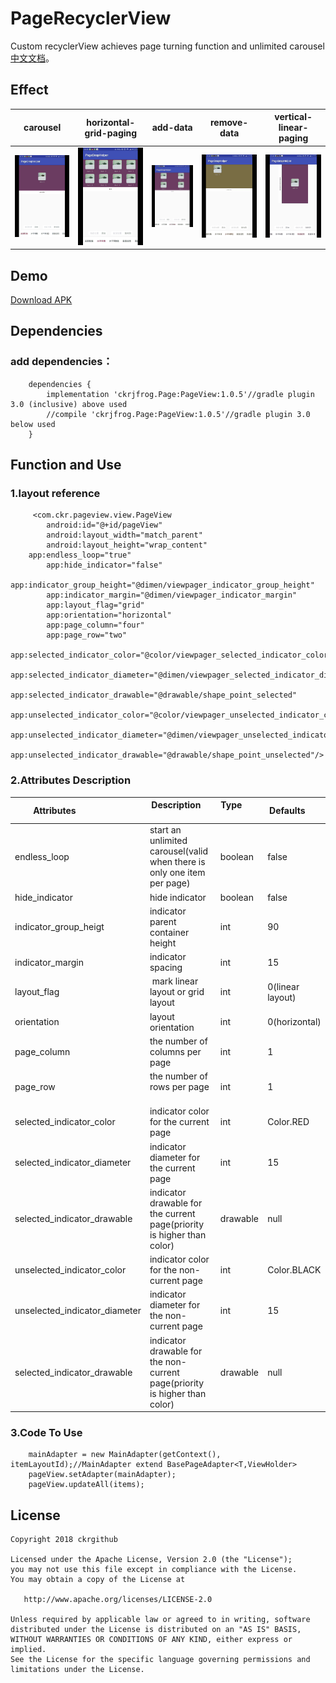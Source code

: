 # PageRecyclerView
Custom recyclerView achieves page turning function and unlimited carousel [中文文档](README-ZH.md)。

## Effect
| carousel     | horizontal-grid-paging    | add-data    | remove-data  | vertical-linear-paging |
| ------------ | ------------------------- | ----------- | ------------ | -------------------- |
| ![](screenRecorder/Screenshot_1.gif) | ![](screenRecorder/Screenshot_2.gif) | ![](screenRecorder/Screenshot_3.gif) | ![](screenRecorder/Screenshot_4.gif) | ![](screenRecorder/Screenshot_5.gif) |

## Demo
[Download APK](apk/app-debug.apk)

## Dependencies
### add dependencies：
```
	dependencies {
		implementation 'ckrjfrog.Page:PageView:1.0.5'//gradle plugin 3.0 (inclusive) above used
		//compile 'ckrjfrog.Page:PageView:1.0.5'//gradle plugin 3.0 below used
	}
```

## Function and Use
### 1.layout reference
```
     <com.ckr.pageview.view.PageView
        android:id="@+id/pageView"
        android:layout_width="match_parent"
        android:layout_height="wrap_content"
	app:endless_loop="true"
        app:hide_indicator="false"
        app:indicator_group_height="@dimen/viewpager_indicator_group_height"
        app:indicator_margin="@dimen/viewpager_indicator_margin"
        app:layout_flag="grid"
        app:orientation="horizontal"
        app:page_column="four"
        app:page_row="two"
        app:selected_indicator_color="@color/viewpager_selected_indicator_color"
        app:selected_indicator_diameter="@dimen/viewpager_selected_indicator_diameter"
        app:selected_indicator_drawable="@drawable/shape_point_selected"
        app:unselected_indicator_color="@color/viewpager_unselected_indicator_color"
        app:unselected_indicator_diameter="@dimen/viewpager_unselected_indicator_diameter"
        app:unselected_indicator_drawable="@drawable/shape_point_unselected"/>
```
### 2.Attributes Description
| Attributes                     | Description                     | Type            | Defaults        |
| ---------------------------- | ----------------------------- | ----------------- | ---------------- |
| endless_loop                  | start an unlimited carousel(valid when there is only one item per page) | boolean  | false		|
| hide_indicator                | hide indicator  |			      boolean | false		 |
| indicator_group_heigt         | indicator parent container height |			    int     | 90		|
| indicator_margin		| indicator spacing  |			      int      |  15              |
| layout_flag			| mark linear layout or grid layout  |		   int      |  0(linear layout)       |
| orientation			| layout orientation  |				 int      |  0(horizontal)   |
| page_column			| the number of columns per page  |			        int       |  1		    |
| page_row			| the number of rows per page  |				int       |  1		    |
| selected_indicator_color      | indicator color for the current page  |		             int       |  Color.RED	 |
| selected_indicator_diameter   | indicator diameter for the current page  |			     int       |  15		 |
| selected_indicator_drawable   | indicator drawable for the current page(priority is higher than color) |     drawable  |  null	     |
| unselected_indicator_color	| indicator color for the non-current page  |			     int      | Color.BLACK      |
| unselected_indicator_diameter	| indicator diameter for the non-current page  |			     int      |  15 		 |
| selected_indicator_drawable   | indicator drawable for the non-current page(priority is higher than color) |    drawable |  null	     |

### 3.Code To Use
```
    mainAdapter = new MainAdapter(getContext(), itemLayoutId);//MainAdapter extend BasePageAdapter<T,ViewHolder>
    pageView.setAdapter(mainAdapter);
    pageView.updateAll(items);
```

License
-------

    Copyright 2018 ckrgithub

    Licensed under the Apache License, Version 2.0 (the "License");
    you may not use this file except in compliance with the License.
    You may obtain a copy of the License at

       http://www.apache.org/licenses/LICENSE-2.0

    Unless required by applicable law or agreed to in writing, software
    distributed under the License is distributed on an "AS IS" BASIS,
    WITHOUT WARRANTIES OR CONDITIONS OF ANY KIND, either express or implied.
    See the License for the specific language governing permissions and
    limitations under the License.
